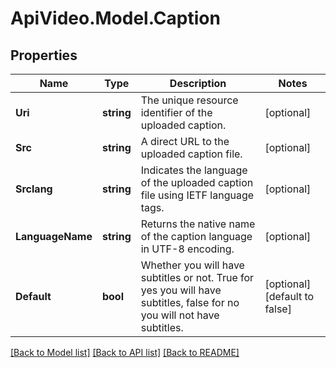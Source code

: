 # ApiVideo.Model.Caption

## Properties

Name | Type | Description | Notes
------------ | ------------- | ------------- | -------------
**Uri** | **string** | The unique resource identifier of the uploaded caption. | [optional] 
**Src** | **string** | A direct URL to the uploaded caption file. | [optional] 
**Srclang** | **string** | Indicates the language of the uploaded caption file using IETF language tags. | [optional] 
**LanguageName** | **string** | Returns the native name of the caption language in UTF-8 encoding. | [optional] 
**Default** | **bool** | Whether you will have subtitles or not. True for yes you will have subtitles, false for no you will not have subtitles. | [optional] [default to false]

[[Back to Model list]](../README.md#documentation-for-models) [[Back to API list]](../README.md#documentation-for-api-endpoints) [[Back to README]](../README.md)

